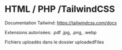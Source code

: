 # HTML / PHP /TailwindCSS

Documentation Tailwind: https://tailwindcss.com/docs

Extensions autorisées: .pdf .jpg, .png, .webp

Fichiers uploadés dans le dossier uploadedFiles